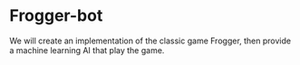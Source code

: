 # Frogger-bot

We will create an implementation of the classic game Frogger, then provide a machine learning AI that play the game.
